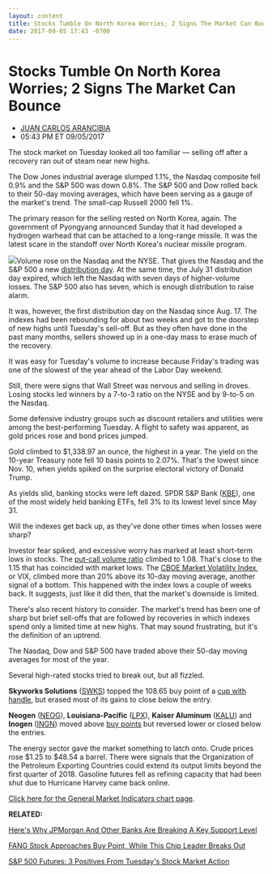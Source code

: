 ```yaml
---
layout: content
title: Stocks Tumble On North Korea Worries; 2 Signs The Market Can Bounce
date: 2017-09-05 17:43 -0700
---
```



Stocks Tumble On North Korea Worries; 2 Signs The Market Can Bounce
====================================================================




* [JUAN CARLOS ARANCIBIA](https://www.investors.com/author/arancibiaj/ "Posts by JUAN CARLOS ARANCIBIA")
* 05:43 PM ET 09/05/2017




The stock market on Tuesday looked all too familiar — selling off after a recovery ran out of steam near new highs.




The Dow Jones industrial average slumped 1.1%, the Nasdaq composite fell 0.9% and the S&P 500 was down 0.8%. The S&P 500 and Dow rolled back to their 50-day moving averages, which have been serving as a gauge of the market's trend. The small-cap Russell 2000 fell 1%.


The primary reason for the selling rested on North Korea, again. The government of Pyongyang announced Sunday that it had developed a hydrogen warhead that can be attached to a long-range missile. It was the latest scare in the standoff over North Korea's nuclear missile program.


![](https://www.investors.com/wp-content/uploads/2017/09/MP090517.png)Volume rose on the Nasdaq and the NYSE. That gives the Nasdaq and the S&P 500 a new [distribution day](https://www.investors.com/ibd-university/market-timing/market-tops/). At the same time, the July 31 distribution day expired, which left the Nasdaq with seven days of higher-volume losses. The S&P 500 also has seven, which is enough distribution to raise alarm.


It was, however, the first distribution day on the Nasdaq since Aug. 17. The indexes had been rebounding for about two weeks and got to the doorstep of new highs until Tuesday's sell-off. But as they often have done in the past many months, sellers showed up in a one-day mass to erase much of the recovery.


It was easy for Tuesday's volume to increase because Friday's trading was one of the slowest of the year ahead of the Labor Day weekend.


Still, there were signs that Wall Street was nervous and selling in droves. Losing stocks led winners by a 7-to-3 ratio on the NYSE and by 9-to-5 on the Nasdaq.


Some defensive industry groups such as discount retailers and utilities were among the best-performing Tuesday. A flight to safety was apparent, as gold prices rose and bond prices jumped.


Gold climbed to $1,338.97 an ounce, the highest in a year. The yield on the 10-year Treasury note fell 10 basis points to 2.07%. That's the lowest since Nov. 10, when yields spiked on the surprise electoral victory of Donald Trump.


As yields slid, banking stocks were left dazed. SPDR S&P Bank ([KBE](https://research.investors.com/quote.aspx?symbol=KBE)), one of the most widely held banking ETFs, fell 3% to its lowest level since May 31.


Will the indexes get back up, as they've done other times when losses were sharp?


Investor fear spiked, and excessive worry has marked at least short-term lows in stocks. The [put-call volume ratio](http://research.investors.com/psychological-market-indicators/chart?type=putcall) climbed to 1.08. That's close to the 1.15 that has coincided with market lows. The [CBOE Market Volatility Index](http://research.investors.com/psychological-market-indicators/chart?type=volatility), or VIX, climbed more than 20% above its 10-day moving average, another signal of a bottom. This happened with the index lows a couple of weeks back. It suggests, just like it did then, that the market's downside is limited.


There's also recent history to consider. The market's trend has been one of sharp but brief sell-offs that are followed by recoveries in which indexes spend only a limited time at new highs. That may sound frustrating, but it's the definition of an uptrend.


The Nasdaq, Dow and S&P 500 have traded above their 50-day moving averages for most of the year.


Several high-rated stocks tried to break out, but all fizzled.


**Skyworks Solutions** ([SWKS](https://research.investors.com/quote.aspx?symbol=SWKS)) topped the 108.65 buy point of a [cup with handle](https://www.investors.com/ibd-university/how-to-buy/common-patterns-1/), but erased most of its gains to close below the entry.



**Neogen** ([NEOG](https://research.investors.com/quote.aspx?symbol=NEOG)), **Louisiana-Pacific** ([LPX](https://research.investors.com/quote.aspx?symbol=LPX)), **Kaiser Aluminum** ([KALU](https://research.investors.com/quote.aspx?symbol=KALU)) and **Inogen** ([INGN](https://research.investors.com/quote.aspx?symbol=INGN)) moved above [buy points](https://www.investors.com/ibd-university/how-to-buy/bases-overview-1/) but reversed lower or closed below the entries.


The energy sector gave the market something to latch onto. Crude prices rose $1.25 to $48.54 a barrel. There were signals that the Organization of the Petroleum Exporting Countries could extend its output limits beyond the first quarter of 2018. Gasoline futures fell as refining capacity that had been shut due to Hurricane Harvey came back online.


[Click here for the General Market Indicators chart page](https://www.investors.com/wp-content/uploads/2017/09/IBD0509152913GMI.pdf).


**RELATED:**


[Here's Why JPMorgan And Other Banks Are Breaking A Key Support Level](https://www.investors.com/news/why-jpmorgan-other-banks-are-breaking-support-level/)


[FANG Stock Approaches Buy Point, While This Chip Leader Breaks Out](https://www.investors.com/stock-lists/stocks-near-a-buy-zone/fang-stock-approaches-buy-point-while-this-chip-leader-breaks-out/)


[S&P 500 Futures: 3 Positives From Tuesday's Stock Market Action](https://www.investors.com/market-trend/stock-market-today/sp-500-futures-3-positives-from-tuesdays-stock-market-action/)




